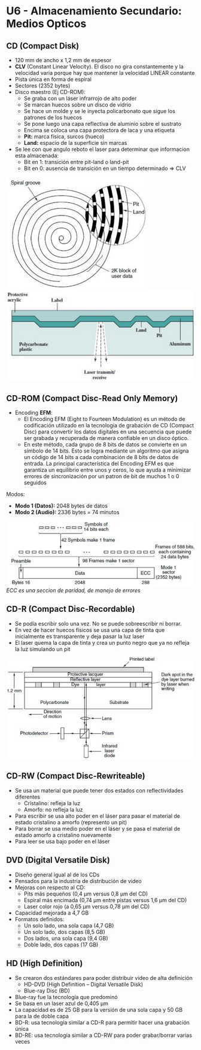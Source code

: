 # U6 - Almacenamiento Secundario: Medios Opticos

## CD (Compact Disk)
- 120 mm de ancho x 1,2 mm de espesor
- **CLV** (Constant Linear Velocity). El disco no gira constantemente y la velocidad varia porque hay que mantener la velocidad LINEAR constante
- Pista única en forma de espiral 
- Sectores (2352 bytes) 
- Disco maestro (Ej CD-ROM): 
  - Se graba con un láser infrarrojo de alto poder 
  - Se marcan huecos sobre un disco de vidrio 
  - Se hace un molde y se le inyecta policarbonato que sigue los patrones de los huecos 
  - Se pone luego una capa reflectiva de aluminio sobre el sustrato 
  - Encima se coloca una capa protectora de laca y una etiqueta 
  - **Pit:** marca física, surcos (hueco) 
  - **Land:** espacio de la superficie sin marcas
- Se lee con que angulo reboto el laser para determinar que informacion esta almacenada:
  - Bit en 1: transición entre pit-land o land-pit 
  - Bit en 0: ausencia de transición en un tiempo determinado => CLV 

![cscsa](../assets/U6%20-%20Almacenamiento%20secundario/img4.png)
![vvcvd](../assets/U6%20-%20Almacenamiento%20secundario/img5.png)

## CD-ROM (Compact Disc-Read Only Memory)
- Encoding **EFM**:
  - El Encoding EFM (Eight to Fourteen Modulation) es un método de codificación utilizado en la tecnología de grabación de CD (Compact Disc) para convertir los datos digitales en una secuencia que puede ser grabada y recuperada de manera confiable en un disco óptico.
  - En este método, cada grupo de 8 bits de datos se convierte en un símbolo de 14 bits. Esto se logra mediante un algoritmo que asigna un código de 14 bits a cada combinación de 8 bits de datos de entrada. La principal característica del Encoding EFM es que garantiza un equilibrio entre unos y ceros, lo que ayuda a minimizar errores de sincronización por un patron de bit de muchos 1 o 0 seguidos

Modos:
- **Modo 1 (Datos):** 2048 bytes de datos
- **Modo 2 (Audio):** 2336 bytes = 74 minutos

![kitgjit](../assets/U6%20-%20Almacenamiento%20secundario/img6.png)<br>
*ECC es una seccion de paridad, de manejo de errores*

## CD-R (Compact Disc-Recordable)
- Se podía escribir solo una vez. No se puede sobreescribir ni borrar.
- En vez de hacer huecos físicos se usa una capa de tinta que inicialmente es transparente y deja pasar la luz laser
- El laser quema la capa de tinta y crea un punto negro que ya no refleja la luz simulando un pit

![hy](../assets/U6%20-%20Almacenamiento%20secundario/img7.png)

## CD-RW (Compact Disc-Rewriteable)
- Se usa un material que puede tener dos estados con reflectividades diferentes 
  - Cristalino: refleja la luz 
  - Amorfo: no refleja la luz 
- Para escribir se usa alto poder en el láser para pasar el material de estado cristalino a amorfo (represento un pit) 
- Para borrar se usa medio poder en el láser y se pasa el material de estado amorfo a cristalino nuevamente 
- Para leer se usa bajo poder en el láser 

## DVD (Digital Versatile Disk)
- Diseño general igual al de los CDs
- Pensados para la industria de distribución de video
- Mejoras con respecto al CD:
  - Pits más pequeños (0,4 μm versus 0,8 μm del CD)
  - Espiral más encimada (0,74 μm entre pistas versus 1,6 μm del CD)
  - Laser color rojo (a 0,65 μm versus 0,78 μm del CD)
- Capacidad mejorada a 4,7 GB
- Formatos definidos:
  - Un solo lado, una sola capa (4,7 GB)
  - Un solo lado, dos capas (8,5 GB)
  - Dos lados, una sola capa (9,4 GB)
  - Doble lado, dos capas (17 GB)
 
## HD (High Definition)
- Se crearon dos estándares para poder distribuir video de alta definición
  - HD-DVD (High Definition – Digital Versatile Disk)
  - Blue-ray Disc (BD)
- Blue-ray fue la tecnología que predominó
- Se basa en un laser azul de 0,405 μm
- La capacidad es de 25 GB para la versión de una sola capa y 50 GB para la de doble capa
- BD-R: usa tecnología similar a CD-R para permitir hacer una grabación única
- BD-RE: usa tecnología similar a CD-RW para poder grabar/borrar varias veces

